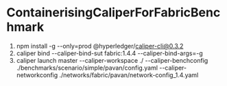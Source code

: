 # ContainerisingCaliperForFabricBenchmark

1) npm install -g --only=prod @hyperledger/caliper-cli@0.3.2
2) caliper bind --caliper-bind-sut fabric:1.4.4 --caliper-bind-args=-g
3) caliper launch master --caliper-workspace ./ --caliper-benchconfig ./benchmarks/scenario/simple/pavan/config.yaml --caliper-networkconfig ./networks/fabric/pavan/network-config_1.4.yaml



